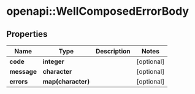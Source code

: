 # openapi::WellComposedErrorBody


## Properties
Name | Type | Description | Notes
------------ | ------------- | ------------- | -------------
**code** | **integer** |  | [optional] 
**message** | **character** |  | [optional] 
**errors** | **map(character)** |  | [optional] 


